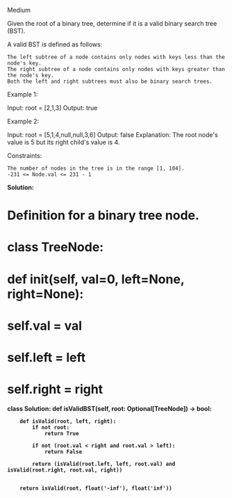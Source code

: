 Medium

Given the root of a binary tree, determine if it is a valid binary search tree (BST).

A valid BST is defined as follows:

    The left subtree of a node contains only nodes with keys less than the node's key.
    The right subtree of a node contains only nodes with keys greater than the node's key.
    Both the left and right subtrees must also be binary search trees.

 

Example 1:

Input: root = [2,1,3]
Output: true

Example 2:

Input: root = [5,1,4,null,null,3,6]
Output: false
Explanation: The root node's value is 5 but its right child's value is 4.

 

Constraints:

    The number of nodes in the tree is in the range [1, 104].
    -231 <= Node.val <= 231 - 1

<b>Solution: 
  
  
  # Definition for a binary tree node.
# class TreeNode:
#     def __init__(self, val=0, left=None, right=None):
#         self.val = val
#         self.left = left
#         self.right = right
class Solution:
    def isValidBST(self, root: Optional[TreeNode]) -> bool:
        
        def isValid(root, left, right):
            if not root:
                return True
            
            if not (root.val < right and root.val > left):
                return False
            
            return (isValid(root.left, left, root.val) and isValid(root.right, root.val, right))
        
        
        return isValid(root, float('-inf'), float('inf'))
  </b>
